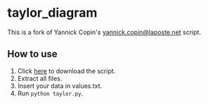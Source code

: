# taylor_diagram

This is a fork of Yannick Copin's <yannick.copin@laposte.net> script.

## How to use

1. Click [here](https://github.com/arildoosilva/taylor_diagram/archive/master.zip) to download the script.
2. Extract all files.
3. Insert your data in values.txt.
4. Run `python taylor.py`.
